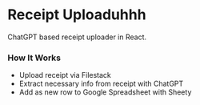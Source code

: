 # Receipt Uploaduhhh

ChatGPT based receipt uploader in React.

### How It Works
- Upload receipt via Filestack
- Extract necessary info from receipt with ChatGPT
- Add as new row to Google Spreadsheet with Sheety